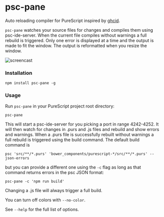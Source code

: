 # psc-pane

Auto reloading compiler for PureScript inspired by [ghcid](https://github.com/ndmitchell/ghcid).

`psc-pane` watches your source files for changes and compiles them using
psc-ide-server. When the current file compiles without warnings a full rebuild
is triggered. Only one error is displayed at a time and the output is made to
fit the window. The output is reformatted when you resize the window.

![screencast](http://anttih.github.io/psc-pane/psc-pane.gif)

### Installation

```
npm install psc-pane -g
```

### Usage

Run `psc-pane` in your PureScript project root directory:

```
psc-pane
```

This will start a psc-ide-server for you picking a port in range 4242-4252. It
will then watch for changes in .purs and .js files and rebuild and show errors
and warnings. When a .purs file is successfully rebuilt without warnings a full
rebuild is triggered using the build command. The default build command is

```
psc 'src/**/*.purs' 'bower_components/purescript-*/src/**/*.purs' --json-errors
```

but you can provide a different one using the `-c` flag as long as
that command returns errors in the psc JSON format:

```
psc-pane -c 'npm run build'
```

Changing a .js file will always trigger a full build.

You can turn off colors with `--no-color`.

See `--help` for the full list of options.
